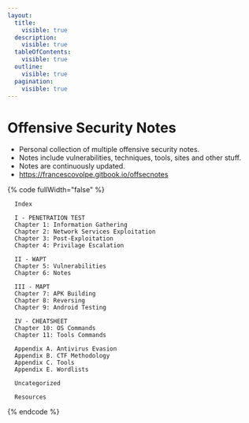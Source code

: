 ```yaml
---
layout:
  title:
    visible: true
  description:
    visible: true
  tableOfContents:
    visible: true
  outline:
    visible: true
  pagination:
    visible: true
---
```


# Offensive Security Notes



* Personal collection of multiple offensive security notes.
* Notes include vulnerabilities, techniques, tools, sites and other stuff.
* Notes are continuously updated.
* https://francescovolpe.gitbook.io/offsecnotes



{% code fullWidth="false" %}
```markup
  Index
  
  I - PENETRATION TEST
  Chapter 1: Information Gathering
  Chapter 2: Network Services Exploitation
  Chapter 3: Post-Exploitation
  Chapter 4: Privilage Escalation
  
  II - WAPT
  Chapter 5: Vulnerabilities
  Chapter 6: Notes
  
  III - MAPT
  Chapter 7: APK Building
  Chapter 8: Reversing
  Chapter 9: Android Testing
  
  IV - CHEATSHEET
  Chapter 10: OS Commands
  Chapter 11: Tools Commands
 
  Appendix A. Antivirus Evasion
  Appendix B. CTF Methodology
  Appendix C. Tools
  Appendix E. Wordlists
  
  Uncategorized
  
  Resources
```
{% endcode %}
